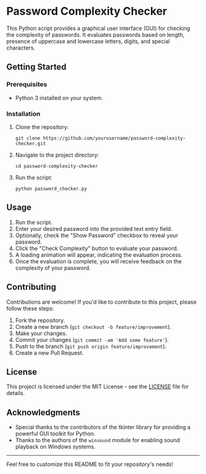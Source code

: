 # Password Complexity Checker

This Python script provides a graphical user interface (GUI) for checking the complexity of passwords. It evaluates passwords based on length, presence of uppercase and lowercase letters, digits, and special characters.

## Getting Started

### Prerequisites
- Python 3 installed on your system.

### Installation
1. Clone the repository:
   ```
   git clone https://github.com/yourusername/password-complexity-checker.git
   ```
2. Navigate to the project directory:
   ```
   cd password-complexity-checker
   ```
3. Run the script:
   ```
   python password_checker.py
   ```

## Usage
1. Run the script.
2. Enter your desired password into the provided text entry field.
3. Optionally, check the "Show Password" checkbox to reveal your password.
4. Click the "Check Complexity" button to evaluate your password.
5. A loading animation will appear, indicating the evaluation process.
6. Once the evaluation is complete, you will receive feedback on the complexity of your password.

## Contributing
Contributions are welcome! If you'd like to contribute to this project, please follow these steps:
1. Fork the repository.
2. Create a new branch (`git checkout -b feature/improvement`).
3. Make your changes.
4. Commit your changes (`git commit -am 'Add some feature'`).
5. Push to the branch (`git push origin feature/improvement`).
6. Create a new Pull Request.

## License
This project is licensed under the MIT License - see the [LICENSE](LICENSE) file for details.

## Acknowledgments
- Special thanks to the contributors of the tkinter library for providing a powerful GUI toolkit for Python.
- Thanks to the authors of the `winsound` module for enabling sound playback on Windows systems.

---
Feel free to customize this README to fit your repository's needs!
